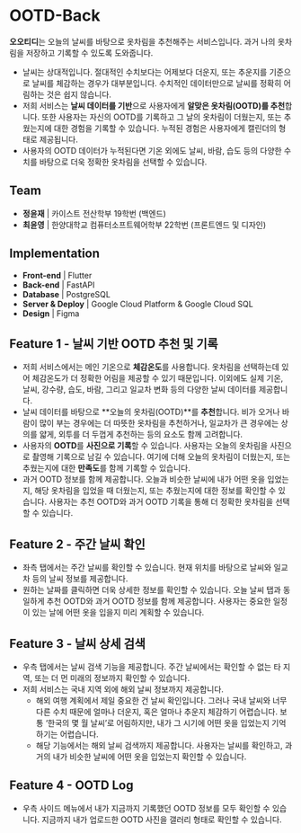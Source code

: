# OOTD-Back

**오오티디**는 오늘의 날씨를 바탕으로 옷차림을 추천해주는 서비스입니다. 과거 나의 옷차림을 저장하고 기록할 수 있도록 도와줍니다.

- 날씨는 상대적입니다. 절대적인 수치보다는 어제보다 더운지, 또는 추운지를 기준으로 날씨를 체감하는 경우가 대부분입니다. 수치적인 데이터만으로 날씨를 정확히 어림하는 것은 쉽지 않습니다.
- 저희 서비스는 **날씨 데이터를 기반**으로 사용자에게 **알맞은 옷차림(OOTD)를 추천**합니다. 또한 사용자는 자신의 OOTD를 기록하고 그 날의 옷차림이 더웠는지, 또는 추웠는지에 대한 경험을 기록할 수 있습니다. 누적된 경험은 사용자에게 캘린더의 형태로 제공됩니다.
- 사용자의 OOTD 데이터가 누적된다면 기온 외에도 날씨, 바람, 습도 등의 다양한 수치를 바탕으로 더욱 정확한 옷차림을 선택할 수 있습니다.

## Team
- **정윤재** | 카이스트 전산학부 19학번 (백엔드)
- **최윤영** | 한양대학교 컴퓨터소프트웨어학부 22학번 (프론트엔드 및 디자인)

## Implementation

- **Front-end** | Flutter
- **Back-end** | FastAPI
- **Database** | PostgreSQL
- **Server & Deploy** | Google Cloud Platform & Google Cloud SQL
- **Design** | Figma

## Feature 1 - 날씨 기반 OOTD 추천 및 기록

- 저희 서비스에서는 메인 기온으로 **체감온도**를 사용합니다. 옷차림을 선택하는데 있어 체감온도가 더 정확한 어림을 제공할 수 있기 때문입니다. 이외에도 실제 기온, 날씨, 강수량, 습도, 바람, 그리고 일교차 변화 등의 다양한 날씨 데이터를 제공합니다.
- 날씨 데이터를 바탕으로 **오늘의 옷차림(OOTD)**를 **추천**합니다. 비가 오거나 바람이 많이 부는 경우에는 더 따뜻한 옷차림을 추천하거나, 일교차가 큰 경우에는 상의를 얇게, 외투를 더 두껍게 추천하는 등의 요소도 함께 고려합니다.
- 사용자의 **OOTD**를 **사진으로 기록**할 수 있습니다. 사용자는 오늘의 옷차림을 사진으로 촬영해 기록으로 남길 수 있습니다. 여기에 더해 오늘의 옷차림이 더웠는지, 또는 추웠는지에 대한 **만족도**를 함께 기록할 수 있습니다.
- 과거 OOTD 정보를 함께 제공합니다. 오늘과 비슷한 날씨에 내가 어떤 옷을 입었는지, 해당 옷차림을 입었을 때 더웠는지, 또는 추웠는지에 대한 정보를 확인할 수 있습니다. 사용자는 추천 OOTD와 과거 OOTD 기록을 통해 더 정확한 옷차림을 선택할 수 있습니다.

## Feature 2 - 주간 날씨 확인

- 좌측 탭에서는 주간 날씨를 확인할 수 있습니다. 현재 위치를 바탕으로 날씨와 일교차 등의 날씨 정보를 제공합니다.
- 원하는 날짜를 클릭하면 더욱 상세한 정보를 확인할 수 있습니다. 오늘 날씨 탭과 동일하게 추천 OOTD와 과거 OOTD 정보를 함께 제공합니다. 사용자는 중요한 일정이 있는 날에 어떤 옷을 입을지 미리 계획할 수 있습니다.

## Feature 3 - 날씨 상세 검색

- 우측 탭에서는 날씨 검색 기능을 제공합니다. 주간 날씨에서는 확인할 수 없는 타 지역, 또는 더 먼 미래의 정보까지 확인할 수 있습니다.
- 저희 서비스는 국내 지역 외에 해외 날씨 정보까지 제공합니다.
    - 해외 여행 계획에서 제일 중요한 건 날씨 확인입니다. 그러나 국내 날씨와 너무 다른 수치 때문에 얼마나 더운지, 혹은 얼마나 추운지 체감하기 어렵습니다. 보통 ‘한국의 몇 월 날씨’로 어림하지만, 내가 그 시기에 어떤 옷을 입었는지 기억하기는 어렵습니다.
    - 해당 기능에서는 해외 날씨 검색까지 제공합니다. 사용자는 날씨를 확인하고, 과거의 내가 비슷한 날씨에 어떤 옷을 입었는지 확인할 수 있습니다.

## Feature 4 - OOTD Log

- 우측 사이드 메뉴에서 내가 지금까지 기록했던 OOTD 정보를 모두 확인할 수 있습니다. 지금까지 내가 업로드한 OOTD 사진을 갤러리 형태로 확인할 수 있습니다.
